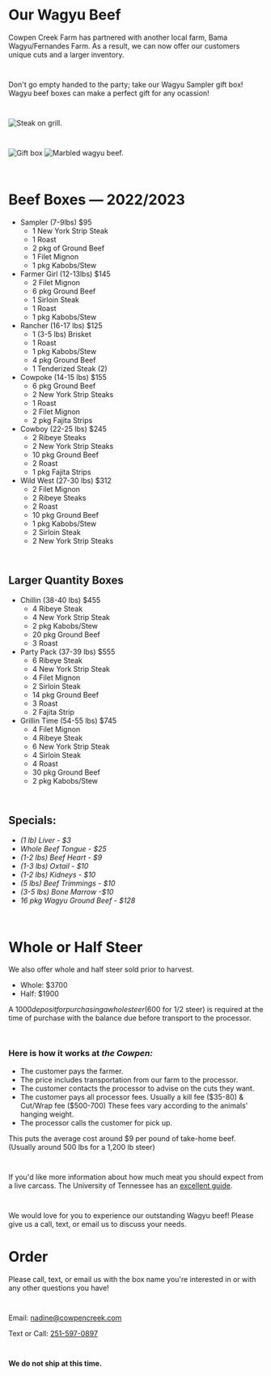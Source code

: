 # Our Wagyu Beef
Cowpen Creek Farm has partnered with another local farm, Bama Wagyu/Fernandes Farm. As a result, we can now offer our customers unique cuts and a larger inventory.

` `

Don't go empty handed to the party; take our Wagyu Sampler gift box! Wagyu beef boxes can make a perfect gift for any ocassion!

` `

![Steak on grill.](/img/grill_img.webp)

` `

![Gift box](/img/gift2.webp) ![Marbled wagyu beef.](/img/marble.webp)

` `

# Beef Boxes — 2022/2023
  - Sampler (7-9lbs) $95
    - 1 New York Strip Steak
    - 1 Roast
    - 2 pkg of Ground Beef
    - 1 Filet Mignon
    - 1 pkg Kabobs/Stew
  - Farmer Girl (12-13lbs) $145
    - 2 Filet Mignon
    - 6 pkg Ground Beef
    - 1 Sirloin Steak
    - 1 Roast
    - 1 pkg Kabobs/Stew
  - Rancher (16-17 lbs) $125
    - 1 (3-5 lbs) Brisket
    - 1 Roast
    - 1 pkg Kabobs/Stew
    - 4 pkg Ground Beef
    - 1 Tenderized Steak (2)
  - Cowpoke (14-15 lbs) $155
    - 6 pkg Ground Beef
    - 2 New York Strip Steaks
    - 1 Roast
    - 2 Filet Mignon
    - 2 pkg Fajita Strips
  - Cowboy (22-25 lbs) $245
    - 2 Ribeye Steaks
    - 2 New York Strip Steaks
    - 10 pkg Ground Beef
    - 2 Roast
    - 1 pkg Fajita Strips
  - Wild West (27-30 lbs) $312
    - 2 Filet Mignon
    - 2 Ribeye Steaks
    - 2 Roast
    - 10 pkg Ground Beef
    - 1 pkg Kabobs/Stew
    - 2 Sirloin Steak
    - 2 New York Strip Steaks

` `
## Larger Quantity Boxes
  - Chillin (38-40 lbs) $455
    - 4 Ribeye Steak
    - 4 New York Strip Steak
    - 2 pkg Kabobs/Stew
    - 20 pkg Ground Beef
    - 3 Roast
  - Party Pack (37-39 lbs) $555
    - 6 Ribeye Steak
    - 4 New York Strip Steak
    - 4 Filet Mignon
    - 2 Sirloin Steak
    - 14 pkg Ground Beef
    - 3 Roast
    - 2 Fajita Strip
  - Grillin Time (54-55 lbs) $745
    - 4 Filet Mignon
    - 4 Ribeye Steak
    - 6 New York Strip Steak
    - 4 Sirloin Steak
    - 4 Roast
    - 30 pkg Ground Beef
    - 2 pkg Kabobs/Stew

` `

## Specials:
  - *(1 lb) Liver - $3*
  - *Whole Beef Tongue - $25*
  - *(1-2 lbs) Beef Heart - $9*
  - *(1-3 lbs) Oxtail - $10*
  - *(1-2 lbs) Kidneys - $10*
  - *(5 lbs) Beef Trimmings - $10*
  - *(3-5 lbs) Bone Marrow -$10*
  - *16 pkg Wagyu Ground Beef - $128*

` `

# Whole or Half Steer
We also offer whole and half steer sold prior to harvest.

- Whole: $3700
- Half: $1900

A $1000 deposit for purchasing a whole steer ($600 for 1/2 steer) is required at the time of purchase with the balance due before transport to the processor.

` `

### **Here is how it works at _the Cowpen:_**

  - The customer pays the farmer.
  - The price includes transportation from our farm to the processor.
  - The customer contacts the processor to advise on the cuts they want.
  - The customer pays all processor fees. Usually a kill fee ($35-80) & Cut/Wrap fee ($500-700) These fees vary according to the animals' hanging weight.
  - The processor calls the customer for pick up.

This puts the average cost around $9 per pound of take-home beef. (Usually around 500 lbs for a 1,200 lb steer)

` `

If you'd like more information about how much meat you should expect from a live carcass. The University of Tennessee has an [excellent guide](https://extension.tennessee.edu/publications/documents/pb1822.pdf).

` `

We would love for you to experience our outstanding Wagyu beef! Please give us a call, text, or email us to discuss your needs.

# Order
Please call, text, or email us with the box name you're interested in or with any other questions you have!

` `

Email: nadine@cowpencreek.com

Text or Call: [251-597-0897](tel:12515976636)

` `

**We do not ship at this time.**